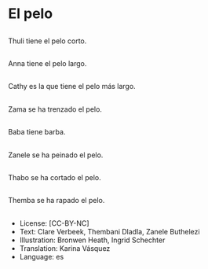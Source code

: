 # El pelo

##
Thuli tiene el pelo corto.

##
Anna tiene el pelo largo.

##
Cathy es la que tiene el pelo más largo.

##
Zama se ha trenzado el pelo.

##
Baba tiene barba.

##
Zanele se ha peinado el pelo.

##
Thabo se ha cortado el pelo.

##
Themba se ha rapado el pelo.

##
* License: [CC-BY-NC]
* Text: Clare Verbeek, Thembani Dladla, Zanele Buthelezi
* Illustration: Bronwen Heath, Ingrid Schechter
* Translation: Karina Vásquez
* Language: es
